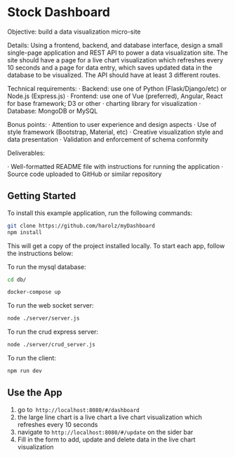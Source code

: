 # Stock Dashboard

Objective: build a data visualization micro-site

Details:
Using a frontend, backend, and database interface, design a small single-page application and
REST API to power a data visualization site. The site should have a page for a live chart
visualization which refreshes every 10 seconds and a page for data entry, which saves updated
data in the database to be visualized. The API should have at least 3 different routes.

Technical requirements:
· Backend: use one of Python (Flask/Django/etc) or Node.js (Express.js)
· Frontend: use one of Vue (preferred), Angular, React for base framework; D3 or other
· charting library for visualization
· Database: MongoDB or MySQL

Bonus points:
· Attention to user experience and design aspects
· Use of style framework (Bootstrap, Material, etc)
· Creative visualization style and data presentation
· Validation and enforcement of schema conformity

Deliverables:

· Well-formatted README file with instructions for running the application
· Source code uploaded to GitHub or similar repository

## Getting Started

To install this example application, run the following commands:

```bash
git clone https://github.com/harolz/myDashboard
npm install
```

This will get a copy of the project installed locally. To start each app, follow the instructions below:

To run the mysql database:

```bash
cd db/
```

```bash
docker-compose up 
```

To run the web socket server:

```bash
node ./server/server.js
```

To run the crud express server:

```bash
node ./server/crud_server.js
```

To run the client:

```bash
npm run dev
```

## Use the App

1. go to` http://localhost:8080/#/dashboard` 
2. the large line chart is a live chart a live chart visualization which refreshes every 10 seconds
3. navigate to `http://localhost:8080/#/update`  on the sider bar
4. Fill in the form to add, update and delete data in the live chart visualization